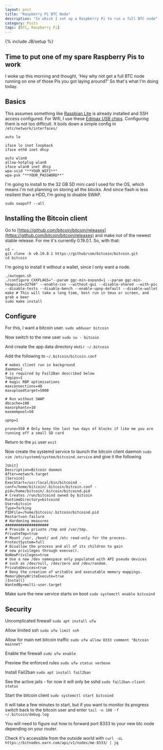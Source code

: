 ```yaml
---
layout: post
title: "Raspberry Pi BTC Node"
description: "In which I set up a Raspberry Pi to run a full BTC node"
category: Posts
tags: [BTC, Raspberry Pi]
---
```

{% include JB/setup %}

## Time to put one of my spare Raspberry Pis to work
I woke up this morning and thought, 'Hey why not get a full BTC node running on one of those Pis you got laying around?' So that's what I'm doing today.

## Basics
This assumes something like [Raspbian Lite](https://www.raspberrypi.org/downloads/raspbian/) is already installed and SSH access configured. For Wifi, I use these [Edimax USB chips](https://www.amazon.com/gp/product/B003MTTJOY). Configuring them is not too difficult. It boils down a simple config in `/etc/network/interfaces/`

```
auto lo

iface lo inet loopback
iface eth0 inet dhcp

auto wlan0
allow-hotplug wlan0
iface wlan0 inet dhcp
wpa-ssid "**YOUR_WIFI**"
wpa-psk "**YOUR_PASSWORD**"
```

I'm going to install to the 32 GB SD mini card I used for the OS, which means I'm not planning on storing all the blocks. And since flash is less resilient than a HDD, I'm going to disable SWAP.

`sudo swapoff --all`

## Installing the Bitcoin client
Go to [https://github.com/bitcoin/bitcoin/releases](https://github.com/bitcoin/bitcoin/releases) and make not of the newest stable release. For me it's currently 0.19.0.1. So, with that:
```
cd ~
git clone -b v0.19.0.1 https://github/com/bitcoin/bitcoin.git
cd bitcoin
```

I'm going to install it without a wallet, since I only want a node.
```
./autogen.sh
./configure CXXFLAGS="--param ggc-min-expand=1 --param ggc-min-heapsize=32768" --enable-cxx --without-gui --disable-shared --with-pic --disable-tests --disable-bench --enable-upnp-default --disable-wallet
make # This will take a long time, best run in tmux or screen, and grab a beer
sudo make install
```

## Configure
For this, I want a bitcoin user.
`sudo adduser bitcoin`

Now switch to the new user
`sudo su - bitcoin`

And create the app data directory
`mkdir ~/.bitcoin`

Add the following to `~/.bitcoin/bitcoin.conf`
```
# makes client run in background
daemon=1
# is required by Fail2Ban described below
logips=1
# magic RBP optimisations
maxconnections=40
maxuploadtarget=5000

# Run without SWAP
dbcache=100
maxorphantx=10
maxmempool=50

upnp=1

prune=550 # Only keep the last two days of blocks if like me you are running off a small SD card
```

Return to the `pi` user
`exit`

Now create the systemd service to launch the bitcoin client daemon
`sudo vim /etc/systemd/system/bitcoind.service`
and give it the following
```
[Unit]
Description=Bitcoin daemon
After=network.target
[Service]
ExecStart=/usr/local/bin/bitcoind -conf=/home/bitcoin/.bitcoin/bitcoin.conf -pid=/home/bitcoin/.bitcoin/bitcoind.pid
# Creates /run/bitcoind owned by bitcoin
RuntimeDirectory=bitcoind
User=bitcoin
Type=forking
PIDFile=/home/bitcoin/.bitcoin/bitcoind.pid
Restart=on-failure
# Hardening measures
####################
# Provide a private /tmp and /var/tmp.
PrivateTmp=true
# Mount /usr, /boot/ and /etc read-only for the process.
ProtectSystem=full
# Disallow the process and all of its children to gain
# new privileges through execve().
NoNewPrivileges=true
# Use a new /dev namespace only populated with API pseudo devices
# such as /dev/null, /dev/zero and /dev/random.
PrivateDevices=true
# Deny the creation of writable and executable memory mappings.
MemoryDenyWriteExecute=true
[Install]
WantedBy=multi-user.target
```

Make sure the new service starts on boot
`sudo systemctl enable bitcoind`

## Security
Uncomplicated firewall
`sudo apt install ufw`

Allow limited ssh
`sudo ufw limit ssh`

Allow for main net bitcoin traffic
`sudo ufw allow 8333 comment "Bitcoin mainnet"`

Enable the firewall
`sudo ufw enable`

Preview the enforced rules
`sudo ufw status verbose`

Install Fail2ban
`sudo apt install fail2ban`

See the active jails - for now it will only be sshd
`sudo fail2ban-client status`

Start the bitcoin client
`sudo systemctl start bitcoind`

It will take a few minutes to start, but if you want to monitor its progress switch back to the bitcoin user and enter
`tail -n 100 -f ~/.bitcoin/debug.log`

You will need to figure out how to forward port 8333 to your new btc node depending on your router.

Check it's accessible from the outside world with
`curl -sL https://bitnodes.earn.com/api/v1/nodes/me-8333/ | jq`
